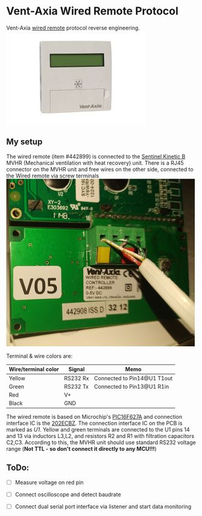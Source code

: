 # Vent-Axia Wired Remote Protocol
Vent-Axia [wired remote](https://www.vent-axia.com/product/sentinel-kinetic-wired-remote-controller) protocol reverse engineering.
![442899](/img/wired-remote.jpeg)

## My setup
The wired remote (item #442899) is connected to the [Sentinel Kinetic B](https://www.vent-axia.com/range/lo-carbon-sentinel-kinetic-b) MVHR (Mechanical ventilation with heat recovery) unit.
There is a RJ45 connector on the MVHR unit and free wires on the other side, connected to the Wired remote via screw terminals
![connection](/img/connection.png)

Terminal & wire colors are:

|Wire/terminal color|Signal|Memo|
|----|----|----|
|Yellow|RS232 Rx|Connected to Pin14@U1 T1out|
|Green|RS232 Tx|Connected to Pin13@U1 R1in|
|Red|V+||
|Black|GND||

The wired remote is based on Microchip's [PIC16F627A](https://www.microchip.com/wwwproducts/en/PIC16F627A) and connection interface IC is the [202ECBZ](https://pdf1.alldatasheet.com/datasheet-pdf/view/532554/INTERSIL/202ECBZ.html). The connection interface IC on the PCB is marked as *U1*. Yellow and green terminals are connected to the U1 pins 14 and 13 via inductors L3,L2, and resistors R2 and R1 with filtration capacitors C2,C3. According to this, the MVHR unit should use standard RS232 voltage range (**Not TTL - so don't connect it directly to any MCU!!!**)

## ToDo:
- [ ] Measure voltage on red pin
- [ ] Connect oscilloscope and detect baudrate
- [ ] Connect dual serial port interface via listener and start data monitoring 


